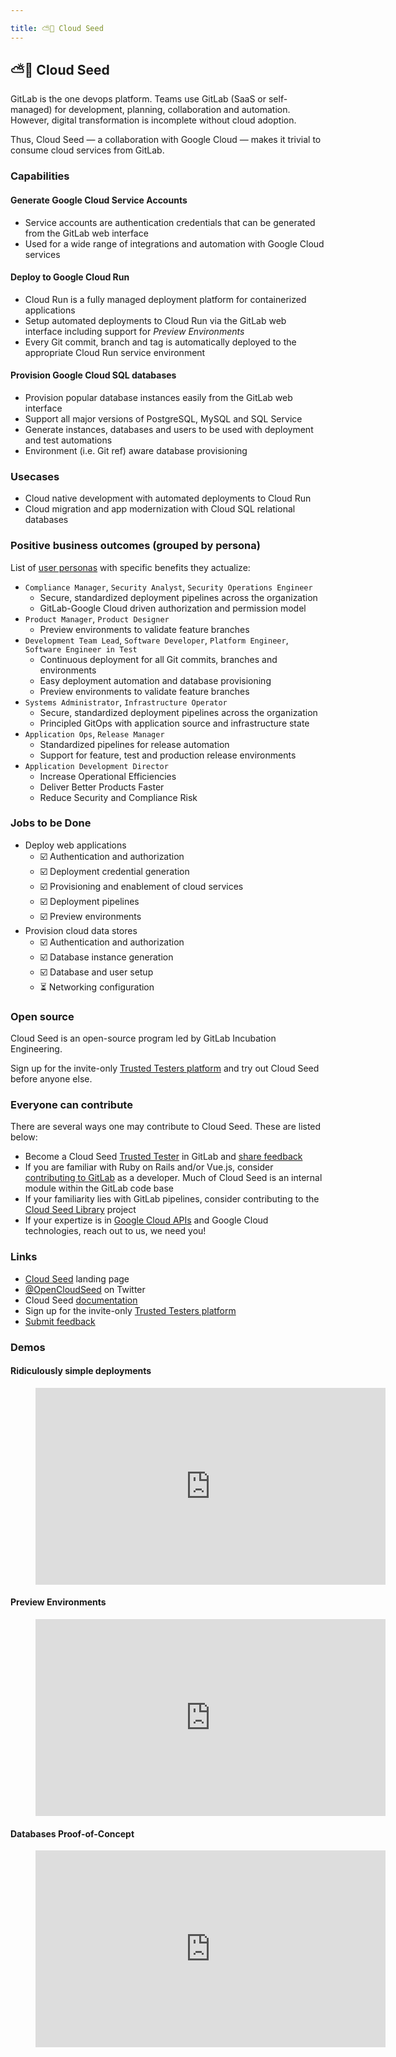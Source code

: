 ```yaml
---

title: ⛅🌱 Cloud Seed
---
```








## ⛅🌱 Cloud Seed

GitLab is the one devops platform. Teams use GitLab (SaaS or self-managed) for development, planning, collaboration and automation. However, digital transformation is incomplete without cloud adoption.

Thus, Cloud Seed — a collaboration with Google Cloud — makes it trivial to consume cloud services from GitLab.

### Capabilities

#### Generate Google Cloud Service Accounts

- Service accounts are authentication credentials that can be generated from the GitLab web interface
- Used for a wide range of integrations and automation with Google Cloud services

#### Deploy to Google Cloud Run

- Cloud Run is a fully managed deployment platform for containerized applications
- Setup automated deployments to Cloud Run via the GitLab web interface including support for _Preview Environments_
- Every Git commit, branch and tag is automatically deployed to the appropriate Cloud Run service environment

#### Provision Google Cloud SQL databases

- Provision popular database instances easily from the GitLab web interface
- Support all major versions of PostgreSQL, MySQL and SQL Service
- Generate instances, databases and users to be used with deployment and test automations
- Environment (i.e. Git ref) aware database provisioning

### Usecases

- Cloud native development with automated deployments to Cloud Run
- Cloud migration and app modernization with Cloud SQL relational databases

### Positive business outcomes (grouped by persona)

List of [user personas](https://about.gitlab.com/handbook/product/personas/) with specific benefits they actualize:

- `Compliance Manager`, `Security Analyst`, `Security Operations Engineer`
    - Secure, standardized deployment pipelines across the organization
    - GitLab-Google Cloud driven authorization and permission model
- `Product Manager`, `Product Designer`
    - Preview environments to validate feature branches
- `Development Team Lead`, `Software Developer`, `Platform Engineer`, `Software Engineer in Test`
    - Continuous deployment for all Git commits, branches and environments
    - Easy deployment automation and database provisioning
    - Preview environments to validate feature branches
- `Systems Administrator`, `Infrastructure Operator`
    - Secure, standardized deployment pipelines across the organization
    - Principled GitOps with application source and infrastructure state
- `Application Ops`, `Release Manager`
    - Standardized pipelines for release automation
    - Support for feature, test and production release environments
- `Application Development Director`    
    - Increase Operational Efficiencies
    - Deliver Better Products Faster
    - Reduce Security and Compliance Risk

### Jobs to be Done

- Deploy web applications
    - ☑️ Authentication and authorization
    - ☑️ Deployment credential generation
    - ☑️ Provisioning and enablement of cloud services
    - ☑️ Deployment pipelines
    - ☑️ Preview environments
- Provision cloud data stores
    - ☑️ Authentication and authorization
    - ☑️ Database instance generation
    - ☑️ Database and user setup
    + ⏳ Networking configuration

### Open source

Cloud Seed is an open-source program led by GitLab Incubation Engineering.

Sign up for the invite-only [Trusted Testers platform](https://docs.google.com/forms/d/e/1FAIpQLSeJPtFE8Vpqs_YTAKkFK42p5mO9zIYA2jr_PiP2h32cs8R39Q/viewform) and try out Cloud Seed before anyone else.
### Everyone can contribute

There are several ways one may contribute to Cloud Seed. These are listed below:

* Become a Cloud Seed [Trusted Tester](https://docs.google.com/forms/d/e/1FAIpQLSeJPtFE8Vpqs_YTAKkFK42p5mO9zIYA2jr_PiP2h32cs8R39Q/viewform) in GitLab and [share feedback](https://gitlab.com/gitlab-org/incubation-engineering/five-minute-production/feedback/-/issues/new?template=general_feedback)
* If you are familiar with Ruby on Rails and/or Vue.js, consider [contributing to GitLab](https://docs.gitlab.com/ee/development/contributing/) as a developer. Much of Cloud Seed is an internal module within the GitLab code base
* If your familiarity lies with GitLab pipelines, consider contributing to the [Cloud Seed Library](https://gitlab.com/gitlab-org/incubation-engineering/five-minute-production/library) project
* If your expertize is in [Google Cloud APIs](https://cloud.google.com/apis) and Google Cloud technologies, reach out to us, we need you!

### Links

* [Cloud Seed](https://hello.cloudseed.app) landing page
* [@OpenCloudSeed](https://twitter.com/OpenCloudSeed) on Twitter
* Cloud Seed [documentation](https://docs.gitlab.com/ee/cloud_seed/index.html)
* Sign up for the invite-only [Trusted Testers platform](https://docs.google.com/forms/d/e/1FAIpQLSeJPtFE8Vpqs_YTAKkFK42p5mO9zIYA2jr_PiP2h32cs8R39Q/viewform)
* [Submit feedback](https://gitlab.com/gitlab-org/incubation-engineering/five-minute-production/feedback/-/issues/new?template=general_feedback)

### Demos

#### Ridiculously simple deployments

<figure class="video_container">
    <iframe width="560" height="315" src="https://www.youtube.com/embed/dy9zX0G4rJg" title="YouTube video player" frameborder="0" allow="accelerometer; autoplay; clipboard-write; encrypted-media; gyroscope; picture-in-picture" allowfullscreen></iframe>
</figure>

#### Preview Environments

<figure class="video_container">
    <iframe width="560" height="315" src="https://www.youtube.com/embed/zDMGCyAgCPY" title="YouTube video player" frameborder="0" allow="accelerometer; autoplay; clipboard-write; encrypted-media; gyroscope; picture-in-picture" allowfullscreen></iframe>
</figure>

#### Databases Proof-of-Concept

<figure class="video_container">
    <iframe width="560" height="315" src="https://www.youtube.com/embed/_CldvVs4vmc" title="YouTube video player" frameborder="0" allow="accelerometer; autoplay; clipboard-write; encrypted-media; gyroscope; picture-in-picture" allowfullscreen></iframe>
</figure>
